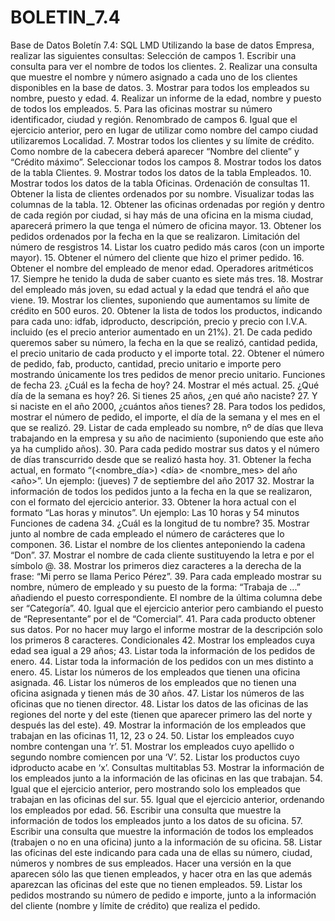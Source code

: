 # BOLETIN_7.4
 Base de Datos Boletín 7.4: SQL LMD Utilizando la base de datos Empresa, realizar las siguientes consultas:  Selección de campos 1. Escribir una consulta para ver el nombre de todos los clientes. 2. Realizar una consulta que muestre el nombre y número asignado a cada uno de los clientes disponibles en la base de datos. 3. Mostrar para todos los empleados su nombre, puesto y edad. 4. Realizar un informe de la edad, nombre y puesto de todos los empleados. 5. Para las oficinas mostrar su número identificador, ciudad y región.  Renombrado de campos 6. Igual que el ejercicio anterior, pero en lugar de utilizar como nombre del campo ciudad utilizaremos Localidad. 7. Mostrar todos los clientes y su límite de crédito. Como nombre de la cabecera deberá aparecer “Nombre del cliente” y “Crédito máximo”.  Seleccionar todos los campos 8. Mostrar todos los datos de la tabla Clientes. 9. Mostrar todos los datos de la tabla Empleados. 10. Mostrar todos los datos de la tabla Oficinas.  Ordenación de consultas 11. Obtener la lista de clientes ordenados por su nombre. Visualizar todas las columnas de la tabla. 12. Obtener las oficinas ordenadas por región y dentro de cada región por ciudad, si hay más de una oficina en la misma ciudad, aparecerá primero la que tenga el número de oficina mayor. 13. Obtener los pedidos ordenados por la fecha en la que se realizaron.  Limitación del número de resgistros 14. Listar los cuatro pedido más caros (con un importe mayor). 15. Obtener el número del cliente que hizo el primer pedido. 16. Obtener el nombre del empleado de menor edad.  Operadores aritméticos 17. Siempre he tenido la duda de saber cuanto es siete más tres. 18. Mostrar del empleado más joven, su edad actual y la edad que tendrá el año que viene. 19. Mostrar los clientes, suponiendo que aumentamos su límite de crédito en 500 euros. 20. Obtener la lista de todos los productos, indicando para cada uno: idfab, idproducto, descripción, precio y precio con I.V.A. incluido (es el precio anterior aumentado en un 21%). 21. De cada pedido queremos saber su número, la fecha en la que se realizó, cantidad pedida, el precio unitario de cada producto y el importe total. 22. Obtener el número de pedido, fab, producto, cantidad, precio unitario e importe pero mostrando únicamente los tres pedidos de menor precio unitario.  Funciones de fecha 23. ¿Cuál es la fecha de hoy? 24. Mostrar el més actual. 25. ¿Qué día de la semana es hoy? 26. Si tienes 25 años, ¿en qué año naciste? 27. Y si naciste en el año 2000, ¿cuántos años tienes? 28. Para todos los pedidos, mostrar el número de pedido, el importe, el día de la semana y el mes en el que se realizó. 29. Listar de cada empleado su nombre, nº de días que lleva trabajando en la empresa y su año de nacimiento (suponiendo que este año ya ha cumplido años). 30. Para cada pedido mostrar sus datos y el número de días transcurrido desde que se realizó hasta hoy. 31. Obtener la fecha actual, en formato “(<nombre_día>) <día> de <nombre_mes> del año <año>”. Un ejemplo: (jueves) 7 de septiembre del año 2017 32. Mostrar la información de todos los pedidos junto a la fecha en la que se realizaron, con el formato del ejercicio anterior. 33. Obtener la hora actual con el formato “Las <hora> horas y <minutos> minutos”. Un ejemplo: Las 10 horas y 54 minutos  Funciones de cadena 34. ¿Cuál es la longitud de tu nombre? 35. Mostrar junto al nombre de cada empleado el número de carácteres que lo componen. 36. Listar el nombre de los clientes anteponiendo la cadena “Don”. 37. Mostrar el nombre de cada cliente sustituyendo la letra e por el símbolo @. 38. Mostrar los primeros diez caracteres a la derecha de la frase: “Mi perro se llama Perico Pérez”. 39. Para cada empleado mostrar su nombre, número de empleado y su puesto de la forma: “Trabaja de ...” añadiendo el puesto correspondiente. El nombre de la última columna debe ser “Categoría”. 40. Igual que el ejercicio anterior pero cambiando el puesto de “Representante” por el de “Comercial”. 41. Para cada producto obtener sus datos. Por no hacer muy largo el informe mostrar de la descripción solo los primeros 8 caracteres.  Condicionales 42. Mostrar los empleados cuya edad sea igual a 29 años; 43. Listar toda la información de los pedidos de enero. 44. Listar toda la información de los pedidos con un mes distinto a enero. 45. Listar los números de los empleados que tienen una oficina asignada. 46. Listar los números de los empleados que no tienen una oficina asignada y tienen más de 30 años. 47. Listar los números de las oficinas que no tienen director. 48. Listar los datos de las oficinas de las regiones del norte y del este (tienen que aparecer primero las del norte y después las del este). 49. Mostrar la información de los empleados que trabajan en las oficinas 11, 12, 23 o 24. 50. Listar los empleados cuyo nombre contengan una ‘r’. 51. Mostrar los empleados cuyo apellido o segundo nombre comiencen por una ‘V’. 52. Listar los productos cuyo idproducto acabe en ‘x’.  Consultas multitablas 53. Mostrar la información de los empleados junto a la información de las oficinas en las que trabajan. 54. Igual que el ejercicio anterior, pero mostrando solo los empleados que trabajan en las oficinas del sur. 55. Igual que el ejercicio anterior, ordenando los empleados por edad. 56. Escribir una consulta que muestre la información de todos los empleados junto a los datos de su oficina. 57. Escribir una consulta que muestre la información de todos los empleados (trabajen o no en una oficina) junto a la información de su oficina. 58. Listar las oficinas del este indicando para cada una de ellas su número, ciudad, números y nombres de sus empleados. Hacer una versión en la que aparecen sólo las que tienen empleados, y hacer otra en las que además aparezcan las oficinas del este que no tienen empleados. 59. Listar los pedidos mostrando su número de pedido e importe, junto a la información del cliente (nombre y límite de crédito) que realiza el pedido.
